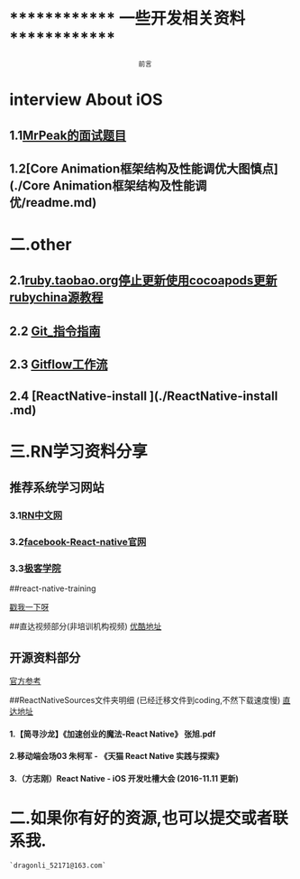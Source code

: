 
# ************  一些开发相关资料 ************
									前言
# interview About iOS
## 1.1[MrPeak的面试题目](./interview-iOSPartOne.md)
## 1.2[Core Animation框架结构及性能调优大图慎点](./Core Animation框架结构及性能调优/readme.md)					
					
									
# 二.other 

## 2.1[ruby.taobao.org停止更新使用cocoapods更新rubychina源教程](./cocoapodsrubychinaRepo.md)
## 2.2 [Git_指令指南](./Git_user.md)
## 2.3 [Gitflow工作流](./gitflow.md) 
## 2.4 [ReactNative-install ](./ReactNative-install .md) 
						

# 三.RN学习资料分享
## 推荐系统学习网站
### 3.1[RN中文网](http://reactnative.cn)
### 3.2[facebook-React-native官网](https://facebook.github.io/react-native/)
### 3.3[极客学院](http://wiki.jikexueyuan.com/project/react-native/)

##react-native-training 

[戳我一下呀](https://www.gitbook.com/book/unbug/react-native-training/details)

##直达视频部分(非培训机构视频)
[优酷地址](http://list.youku.com/albumlist/show?id=27615900&ascending=1&page=1)


## 开源资料部分
[官方参考](https://github.com/facebook/react-native/tree/master/Examples)


##ReactNativeSources文件夹明细 (已经迁移文件到coding,不然下载速度慢)
[直达地址](https://coding.net/u/LFL/p/GitHubRepo/git)
#### 1.【简寻沙龙】《加速创业的魔法-React Native》 张旭.pdf
#### 2.移动端会场03 朱柯军 - 《天猫 React Native 实践与探索》
#### 3.（方志刚）React Native - iOS 开发吐槽大会  (2016-11.11 更新)

# 二.如果你有好的资源,也可以提交或者联系我. 
	`dragonli_52171@163.com`
